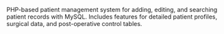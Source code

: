 PHP-based patient management system for adding, editing, and searching patient records with MySQL. Includes features for detailed patient profiles, surgical data, and post-operative control tables.
